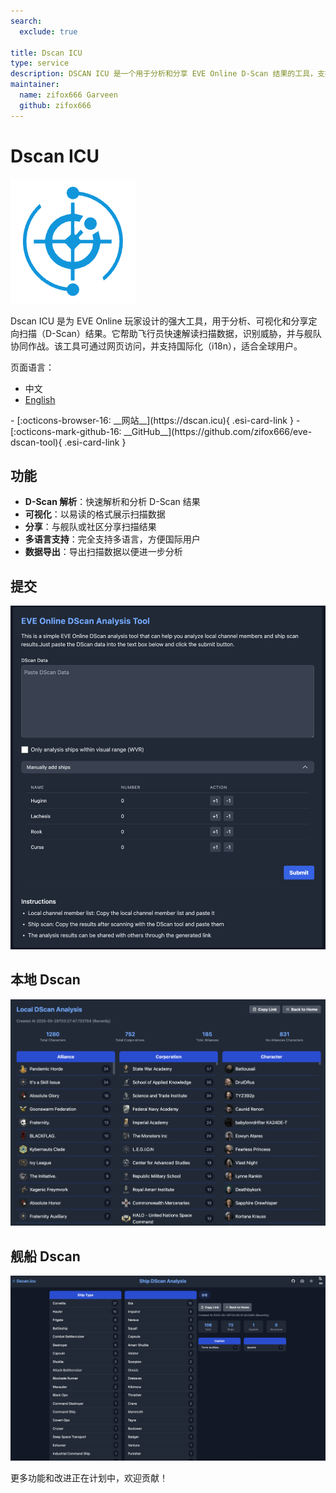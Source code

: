 ```yaml
---
search:
  exclude: true

title: Dscan ICU
type: service
description: DSCAN ICU 是一个用于分析和分享 EVE Online D-Scan 结果的工具，支持多语言。
maintainer:
  name: zifox666 Garveen
  github: zifox666
---
```


# Dscan ICU

![](dscan-icu-ico.ico)

Dscan ICU 是为 EVE Online 玩家设计的强大工具，用于分析、可视化和分享定向扫描（D-Scan）结果。它帮助飞行员快速解读扫描数据，识别威胁，并与舰队协同作战。该工具可通过网页访问，并支持国际化（i18n），适合全球用户。

页面语言：

- 中文
- [English](index.md)

<div class="grid cards" markdown>
- [:octicons-browser-16: __网站__](https://dscan.icu){ .esi-card-link }
- [:octicons-mark-github-16: __GitHub__](https://github.com/zifox666/eve-dscan-tool){ .esi-card-link }
</div>

## 功能

- **D-Scan 解析**：快速解析和分析 D-Scan 结果
- **可视化**：以易读的格式展示扫描数据
- **分享**：与舰队或社区分享扫描结果
- **多语言支持**：完全支持多语言，方便国际用户
- **数据导出**：导出扫描数据以便进一步分析

## 提交

![](dscan-icu-submit.png)

## 本地 Dscan

![](dscan-icu-local.png)

## 舰船 Dscan

![](dscan-icu-ship.png)

更多功能和改进正在计划中，欢迎贡献！